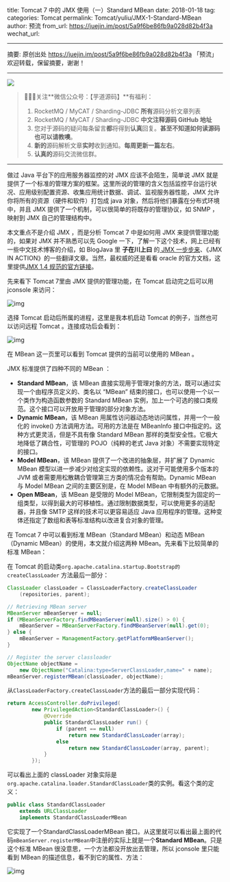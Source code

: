 title: Tomcat 7 中的 JMX 使用（一）Standard MBean
date: 2018-01-18
tag: 
categories: Tomcat
permalink: Tomcat/yuliu/JMX-1-Standard-MBean
author: 预流
from_url: https://juejin.im/post/5a9f6be86fb9a028d82b4f3a
wechat_url: 

-------

摘要: 原创出处 https://juejin.im/post/5a9f6be86fb9a028d82b4f3a 「预流」欢迎转载，保留摘要，谢谢！


-------

![](http://www.iocoder.cn/images/common/wechat_mp_2017_07_31.jpg)

> 🙂🙂🙂关注**微信公众号：【芋道源码】**有福利：
> 1. RocketMQ / MyCAT / Sharding-JDBC **所有**源码分析文章列表
> 2. RocketMQ / MyCAT / Sharding-JDBC **中文注释源码 GitHub 地址**
> 3. 您对于源码的疑问每条留言**都**将得到**认真**回复。**甚至不知道如何读源码也可以请教噢**。
> 4. **新的**源码解析文章**实时**收到通知。**每周更新一篇左右**。
> 5. **认真的**源码交流微信群。

-------

做过 Java 平台下的应用服务器监控的对 JMX 应该不会陌生，简单说 JMX 就是提供了一个标准的管理方案的框架。这里所说的管理的含义包括监控平台运行状况、应用级别配置资源、收集应用统计数据、调试、监视服务器性能，JMX  允许你将所有的资源（硬件和软件）打包成 java  对象，然后将他们暴露在分布式环境中，并且 JMX  提供了一个机制，可以很简单的将既存的管理协议，如 SNMP ，映射到 JMX  自己的管理结构中。

本文重点不是介绍 JMX ，而是分析 Tomcat 7 中是如何用 JMX 来提供管理功能的，如果对 JMX 并不熟悉可以先 Google 一下，了解一下这个技术，网上已经有一些中文技术博客的介绍，如 BlogJava 里 **子在川上曰** 的[ JMX 一步步来](https://link.juejin.im?target=http%3A%2F%2Fwww.blogjava.net%2Fchengang%2Farchive%2F2013%2F10%2F07%2F34061.html)、《JMX IN ACTION》的一些翻译文章。当然，最权威的还是看看 oracle 的官方文档，这里提供[JMX 1.4 规范的官方链接](https://link.juejin.im?target=http%3A%2F%2Fdocs.oracle.com%2Fjavase%2F7%2Fdocs%2Ftechnotes%2Fguides%2Fjmx%2FJMX_1_4_specification.pdf)。

先来看下 Tomcat 7里由 JMX 提供的管理功能，在 Tomcat 启动完之后可以用 jconsole 来访问：

![img](https://user-gold-cdn.xitu.io/2018/3/7/161fec3917fdf25b?imageView2/0/w/1280/h/960/format/jpeg/ignore-error/1)

 选择 Tomcat 启动后所属的进程，这里是我本机启动 Tomcat 的例子，当然也可以访问远程 Tomcat 。连接成功后会看到：

![img](https://user-gold-cdn.xitu.io/2018/3/7/161fec3ffb4caf32?imageView2/0/w/1280/h/960/format/jpeg/ignore-error/1)

 在 MBean 这一页里可以看到 Tomcat 提供的当前可以使用的 MBean 。



JMX 标准提供了四种不同的 MBean ：

- **Standard MBean**，该 MBean 直接实现用于管理对象的方法，既可以通过实现一个由程序员定义的、类名以 “MBean” 结束的接口，也可以使用一个以一个类作为构造函数参数的 Standard MBean 实例，加上一个可选的接口类规范。这个接口可以开放用于管理的部分对象方法。
- **Dynamic MBean**，该 MBean 用属性访问器动态地访问属性，并用一个一般化的 invoke() 方法调用方法。可用的方法是在 MBeanInfo 接口中指定的。这种方式更灵活，但是不具有像 Standard MBean 那样的类型安全性。它极大地降低了耦合性，可管理的 POJO（纯粹的老式 Java 对象）不需要实现特定的接口。
- **Model MBean**，该 MBean 提供了一个改进的抽象层，并扩展了 Dynamic MBean 模型以进一步减少对给定实现的依赖性。这对于可能使用多个版本的 JVM 或者需要用松散耦合管理第三方类的情况会有帮助。Dynamic MBean 与 Model MBean 之间的主要区别是，在 Model MBean 中有额外的元数据。
- **Open MBean**，该 MBean 是受限的 Model MBean，它限制类型为固定的一组类型，以得到最大的可移植性。通过限制数据类型，可以使用更多的适配器，并且像 SMTP 这样的技术可以更容易适应 Java 应用程序的管理。这种变体还指定了数组和表等标准结构以改进复合对象的管理。

在 Tomcat 7 中可以看到标准 MBean（Standard MBean）和动态 MBean（Dynamic MBean）的使用，本文就介绍这两种 MBean。先来看下比较简单的标准 MBean：

在 Tomcat 的启动类`org.apache.catalina.startup.Bootstrap的createClassLoader` 方法最后一部分：

```Java
ClassLoader classLoader = ClassLoaderFactory.createClassLoader
    (repositories, parent);

// Retrieving MBean server
MBeanServer mBeanServer = null;
if (MBeanServerFactory.findMBeanServer(null).size() > 0) {
    mBeanServer = MBeanServerFactory.findMBeanServer(null).get(0);
} else {
    mBeanServer = ManagementFactory.getPlatformMBeanServer();
}

// Register the server classloader
ObjectName objectName =
    new ObjectName("Catalina:type=ServerClassLoader,name=" + name);
mBeanServer.registerMBean(classLoader, objectName);

```

从`ClassLoaderFactory.createClassLoader`方法的最后一部分实现代码：

```Java
return AccessController.doPrivileged(
        new PrivilegedAction<StandardClassLoader>() {
            @Override
            public StandardClassLoader run() {
                if (parent == null)
                    return new StandardClassLoader(array);
                else
                    return new StandardClassLoader(array, parent);
            }
        });

```

可以看出上面的 classLoader 对象实际是`org.apache.catalina.loader.StandardClassLoader`类的实例。看这个类的定义：

```Java
public class StandardClassLoader
    extends URLClassLoader
    implements StandardClassLoaderMBean

```

它实现了一个StandardClassLoaderMBean 接口。从这里就可以看出最上面的代码`mBeanServer.registerMBean`中注册的实际上就是一个**Standard MBean**。只是这个标准 MBean 很没意思，一个方法都没开放出去管理，所以 jconsole 里只能看到 MBean 的描述信息，看不到它的属性、方法：

![img](https://user-gold-cdn.xitu.io/2018/3/7/161fecaa52d28bdf?imageView2/0/w/1280/h/960/format/jpeg/ignore-error/1)